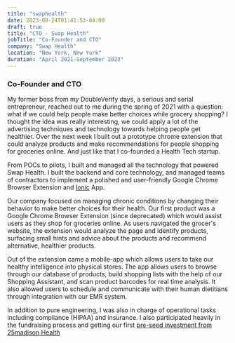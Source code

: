 ```yaml
---
title: "swaphealth"
date: 2023-08-24T01:41:53-04:00
draft: true
title: "CTO - Swap Health"
jobTitle: "Co-Founder and CTO"
company: "Swap Health"
location: "New York, New York"
duration: "April 2021-September 2023"
---
```


### Co-Founder and CTO

My former boss from my DoubleVerify days, a serious and serial entrepreneur, reached out to me during the spring of 2021 with a question: what if we could help people make better choices while grocery shopping? I thought the idea was really interesting, we could apply a lot of the advertising techniques and technology towards helping people get healthier. Over the next week I built out a prototype chrome extension that could analyze products and make recommendations for people shopping for groceries online. And just like that I co-founded a Health Tech startup.

From POCs to pilots, I built and managed all the technology that powered Swap Health. I built the backend and core technology, and managed teams of contractors to implement a polished and user-friendly Google Chrome Browser Extension and [Ionic](https://ionicframework.com/) App.

Our company focused on managing chronic conditions by changing their behavior to make better choices for their health. Our first product was a Google Chrome Browser Extension (since deprecated) which would assist users as they shop for groceries online. As users navigated the grocer's website, the extension would analyze the page and identify products, surfacing small hints and advice about the products and recommend alternative, healthier products.

Out of the extension came a mobile-app which allows users to take our healthy intelligence into physical stores. The app allows users to browse through our database of products, build shopping lists with the help of our Shopping Assistant, and scan product barcodes for real time analysis. It also allowed users to schedule and communicate with their human dietitians through integration with our EMR system.

In addition to pure engineering, I was also in charge of operational tasks including compliance (HIPAA) and insurance. I also participated heavily in the fundraising process and getting our first [pre-seed investment from 25madison Health](https://www.businesswire.com/news/home/20221103006115/en/Swap-Health-Launches-Out-of-Stealth-With-Investment-from-25m-Health-Partnership-with-University-of-Florida)
